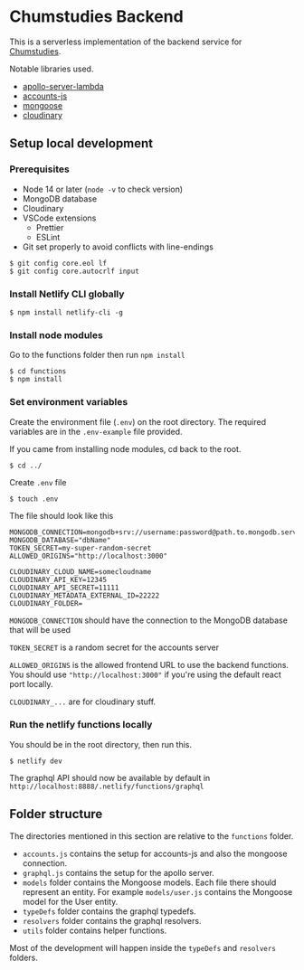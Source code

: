 # Chumstudies Backend

This is a serverless implementation of the backend service for [Chumstudies](https://chumstudies.netlify.app/).

Notable libraries used.

- [apollo-server-lambda](https://www.npmjs.com/package/apollo-server-lambda)
- [accounts-js](https://www.accountsjs.com/)
- [mongoose](https://mongoosejs.com/)
- [cloudinary](https://cloudinary.com/)

## Setup local development

### Prerequisites

- Node 14 or later (`node -v` to check version)
- MongoDB database
- Cloudinary
- VSCode extensions
  - Prettier
  - ESLint
- Git set properly to avoid conflicts with line-endings

```
$ git config core.eol lf
$ git config core.autocrlf input
```

### Install Netlify CLI globally

```console
$ npm install netlify-cli -g
```

### Install node modules

Go to the functions folder then run `npm install`

```console
$ cd functions
$ npm install
```

### Set environment variables

Create the environment file (`.env`) on the root directory. The required variables are in the `.env-example` file provided.

If you came from installing node modules, cd back to the root.

```console
$ cd ../
```

Create `.env` file

```console
$ touch .env
```

The file should look like this

```
MONGODB_CONNECTION=mongodb+srv://username:password@path.to.mongodb.server/
MONGODB_DATABASE="dbName"
TOKEN_SECRET=my-super-random-secret
ALLOWED_ORIGINS="http://localhost:3000"

CLOUDINARY_CLOUD_NAME=somecloudname
CLOUDINARY_API_KEY=12345
CLOUDINARY_API_SECRET=11111
CLOUDINARY_METADATA_EXTERNAL_ID=22222
CLOUDINARY_FOLDER=
```

`MONGODB_CONNECTION` should have the connection to the MongoDB database that will be used

`TOKEN_SECRET` is a random secret for the accounts server

`ALLOWED_ORIGINS` is the allowed frontend URL to use the backend functions. You should use `"http://localhost:3000"` if you're using the default react port locally.

`CLOUDINARY_...` are for cloudinary stuff.

### Run the netlify functions locally

You should be in the root directory, then run this.

```console
$ netlify dev
```

The graphql API should now be available by default in `http://localhost:8888/.netlify/functions/graphql`

## Folder structure

The directories mentioned in this section are relative to the `functions` folder.

- `accounts.js` contains the setup for accounts-js and also the mongoose connection.
- `graphql.js` contains the setup for the apollo server.
- `models` folder contains the Mongoose models. Each file there should represent an entity. For example `models/user.js` contains the Mongoose model for the User entity.
- `typeDefs` folder contains the graphql typedefs.
- `resolvers` folder contains the graphql resolvers.
- `utils` folder contains helper functions.

Most of the development will happen inside the `typeDefs` and `resolvers` folders.
